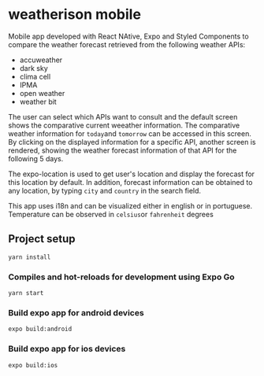 # weatherison mobile

Mobile app developed with React NAtive, Expo and Styled Components to compare the weather forecast retrieved from the following weather APIs:

- accuweather
- dark sky
- clima cell
- IPMA
- open weather
- weather bit

The user can select which APIs want to consult and the default screen shows the comparative current weeather information. The comparative weather information for `today`and `tomorrow` can be accessed in this screen. By clicking on the displayed information for a specific API, another screen is rendered, showing the weather forecast information of that API for the following 5 days.

The expo-location is used to get user's location and display the forecast for this location by default. In addition, forecast information can be obtained to any location, by typing `city` and `country` in the search field.

This app uses i18n and can be visualized either in english or in portuguese. Temperature can be observed in `celsius`or `fahrenheit` degrees

## Project setup
```
yarn install
```

### Compiles and hot-reloads for development using Expo Go
```
yarn start
```

### Build expo app for android devices
```
expo build:android
```

### Build expo app for ios devices
```
expo build:ios
```